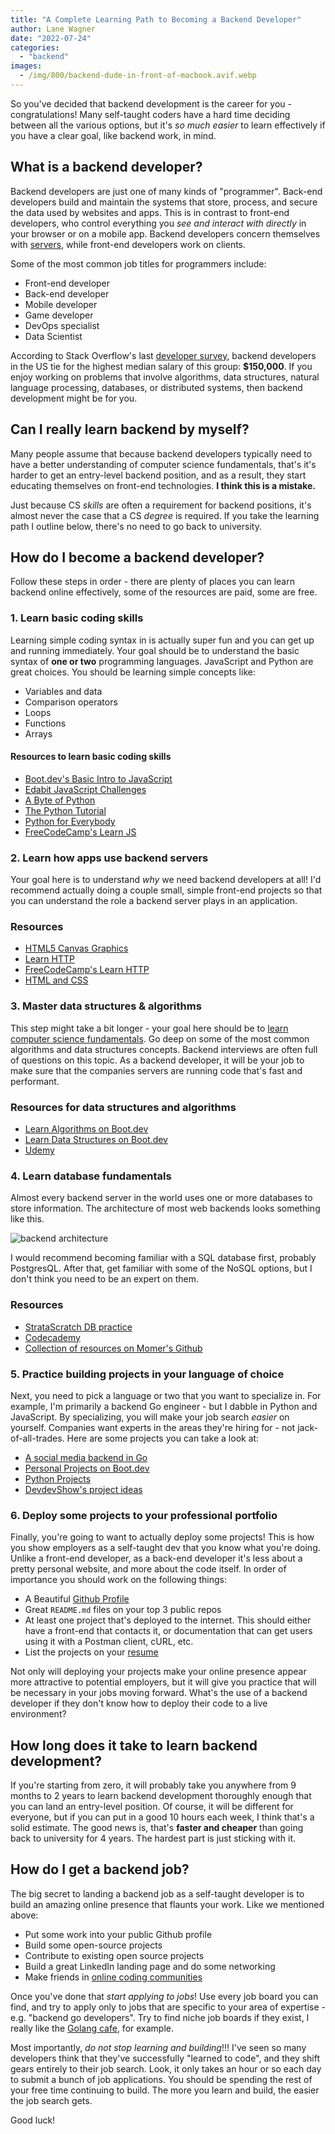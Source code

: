 ```yaml
---
title: "A Complete Learning Path to Becoming a Backend Developer"
author: Lane Wagner
date: "2022-07-24"
categories: 
  - "backend"
images:
  - /img/800/backend-dude-in-front-of-macbook.avif.webp
---
```


So you've decided that backend development is the career for you - congratulations! Many self-taught coders have a hard time deciding between all the various options, but it's *so much easier* to learn effectively if you have a clear goal, like backend work, in mind.

## What is a backend developer?

Backend developers are just one of many kinds of "programmer". Back-end developers build and maintain the systems that store, process, and secure the data used by websites and apps. This is in contrast to front-end developers, who control everything you *see and interact with directly* in your browser or on a mobile app. Backend developers concern themselves with [servers](https://en.wikipedia.org/wiki/Client%E2%80%93server_model), while front-end developers work on clients.

Some of the most common job titles for programmers include:

* Front-end developer
* Back-end developer
* Mobile developer
* Game developer
* DevOps specialist
* Data Scientist

According to Stack Overflow's last [developer survey](https://survey.stackoverflow.co/2022/#salary-united-states), backend developers in the US tie for the highest median salary of this group: **$150,000**. If you enjoy working on problems that involve algorithms, data structures, natural language processing, databases, or distributed systems, then backend development might be for you.

## Can I really learn backend by myself?

Many people assume that because backend developers typically need to have a better understanding of computer science fundamentals, that's it's harder to get an entry-level backend position, and as a result, they start educating themselves on front-end technologies. **I think this is a mistake.**

Just because CS *skills* are often a requirement for backend positions, it's almost never the case that a CS *degree* is required. If you take the learning path I outline below, there's no need to go back to university.

## How do I become a backend developer?

Follow these steps in order - there are plenty of places you can learn backend online effectively, some of the resources are paid, some are free.

### 1. Learn basic coding skills

Learning simple coding syntax in is actually super fun and you can get up and running immediately. Your goal should be to understand the basic syntax of **one or two** programming languages. JavaScript and Python are great choices. You should be learning simple concepts like:

* Variables and data
* Comparison operators
* Loops
* Functions
* Arrays

#### Resources to learn basic coding skills

* [Boot.dev's Basic Intro to JavaScript](https://boot.dev/learn/learn-code-javascript/)
* [Edabit JavaScript Challenges](https://edabit.com/challenges/javascript)
* [A Byte of Python](https://python.swaroopch.com/)
* [The Python Tutorial](https://docs.python.org/3/tutorial/)
* [Python for Everybody](https://www.py4e.com/lessons)
* [FreeCodeCamp's Learn JS](https://www.freecodecamp.org/news/learn-javascript-full-course/)

### 2. Learn how apps use backend servers

Your goal here is to understand *why* we need backend developers at all! I'd recommend actually doing a couple small, simple front-end projects so that you can understand the role a backend server plays in an application.

### Resources

* [HTML5 Canvas Graphics](https://boot.dev/learn/learn-graphics-html5-canvas)
* [Learn HTTP](https://boot.dev/learn/learn-http)
* [FreeCodeCamp's Learn HTTP](https://www.freecodecamp.org/news/http-and-everything-you-need-to-know-about-it/)
* [HTML and CSS](https://www.freecodecamp.org/news/html-css-11-hour-course/)

### 3. Master data structures & algorithms

This step might take a bit longer - your goal here should be to [learn computer science fundamentals](/computer-science/comprehensive-guide-to-learn-computer-science-online/). Go deep on some of the most common algorithms and data structures concepts. Backend interviews are often full of questions on this topic. As a backend developer, it will be your job to make sure that the companies servers are running code that's fast and performant.

### Resources for data structures and algorithms

* [Learn Algorithms on Boot.dev](https://boot.dev/learn/learn-algorithms)
* [Learn Data Structures on Boot.dev](https://boot.dev/learn/learn-data-structures)
* [Udemy](https://www.udemy.com/course/data-structures-and-algorithms-deep-dive-using-java/)

### 4. Learn database fundamentals

Almost every backend server in the world uses one or more databases to store information. The architecture of most web backends looks something like this.

![backend architecture](https://i.imgur.com/iiXz2iM.png)

I would recommend becoming familiar with a SQL database first, probably PostgresQL. After that, get familiar with some of the NoSQL options, but I don't think you need to be an expert on them.

### Resources

* [StrataScratch DB practice](https://www.stratascratch.com/)
* [Codecademy](https://www.codecademy.com/learn/learn-sql)
* [Collection of resources on Momer's Github](https://gist.github.com/momer/19a159ffc336a047b2fa)

### 5. Practice building projects in your language of choice

Next, you need to pick a language or two that you want to specialize in. For example, I'm primarily a backend Go engineer - but I dabble in Python and JavaScript. By specializing, you will make your job search *easier* on yourself. Companies want experts in the areas they're hiring for - not jack-of-all-trades. Here are some projects you can take a look at:

* [A social media backend in Go](https://boot.dev/build/social-media-backend-golang)
* [Personal Projects on Boot.dev](https://boot.dev/build/personal-project-1)
* [Python Projects](/python/python-projects-for-beginners/)
* [DevdevShow's project ideas](https://devdevshow.com/backend-project-ideas-for-beginners-portfolio/)

### 6. Deploy some projects to your professional portfolio

Finally, you're going to want to actually deploy some projects! This is how you show employers as a self-taught dev that you know what you're doing. Unlike a front-end developer, as a back-end developer it's less about a pretty personal website, and more about the code itself. In order of importance you should work on the following things:

* A Beautiful [Github Profile](/jobs/build-github-profile/)
* Great `README.md` files on your top 3 public repos
* At least one project that's deployed to the internet. This should either have a front-end that contacts it, or documentation that can get users using it with a Postman client, cURL, etc.
* List the projects on your [resume](/computer-science/computer-science-resumes/)

Not only will deploying your projects make your online presence appear more attractive to potential employers, but it will give you practice that will be necessary in your jobs moving forward. What's the use of a backend developer if they don't know how to deploy their code to a live environment?

## How long does it take to learn backend development?

If you're starting from zero, it will probably take you anywhere from 9 months to 2 years to learn backend development thoroughly enough that you can land an entry-level position. Of course, it will be different for everyone, but if you can put in a good 10 hours each week, I think that's a solid estimate. The good news is, that's **faster and cheaper** than going back to university for 4 years. The hardest part is just sticking with it.

## How do I get a backend job?

The big secret to landing a backend job as a self-taught developer is to build an amazing online presence that flaunts your work. Like we mentioned above:

* Put some work into your public Github profile
* Build some open-source projects
* Contribute to existing open source projects
* Build a great LinkedIn landing page and do some networking
* Make friends in [online coding communities](/misc/best-coding-communities/)

Once you've done that *start applying to jobs*! Use every job board you can find, and try to apply only to jobs that are specific to your area of expertise - e.g. "backend go developers". Try to find niche job boards if they exist, I really like the [Golang cafe](https://golang.cafe/), for example.

Most importantly, *do not stop learning and building*!!! I've seen so many developers think that they've successfully "learned to code", and they shift gears entirely to their job search. Look, it only takes an hour or so each day to submit a bunch of job applications. You should be spending the rest of your free time continuing to build. The more you learn and build, the easier the job search gets.

Good luck!
